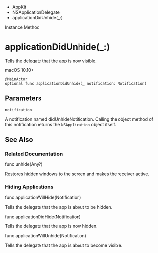 

- AppKit
- NSApplicationDelegate
-  applicationDidUnhide(\_:) 

Instance Method

# applicationDidUnhide(\_:)

Tells the delegate that the app is now visible.

macOS 10.10+

``` source
@MainActor
optional func applicationDidUnhide(_ notification: Notification)
```

## Parameters 

`notification`  

A notification named didUnhideNotification. Calling the object method of this notification returns the `NSApplication` object itself.

## See Also

### Related Documentation

func unhide(Any?)

Restores hidden windows to the screen and makes the receiver active.

### Hiding Applications

func applicationWillHide(Notification)

Tells the delegate that the app is about to be hidden.

func applicationDidHide(Notification)

Tells the delegate that the app is now hidden.

func applicationWillUnhide(Notification)

Tells the delegate that the app is about to become visible.

